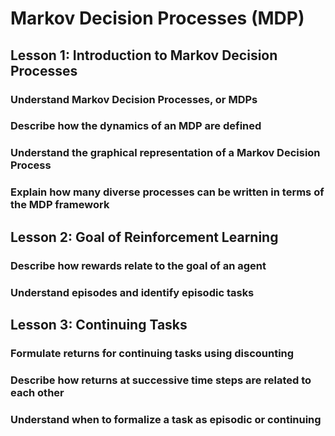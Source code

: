 # Markov Decision Processes (MDP)

## Lesson 1: Introduction to Markov Decision Processes

### Understand Markov Decision Processes, or MDPs

### Describe how the dynamics of an MDP are defined

### Understand the graphical representation of a Markov Decision Process

### Explain how many diverse processes can be written in terms of the MDP framework

## Lesson 2: Goal of Reinforcement Learning

### Describe how rewards relate to the goal of an agent

### Understand episodes and identify episodic tasks

## Lesson 3: Continuing Tasks

### Formulate returns for continuing tasks using discounting

### Describe how returns at successive time steps are related to each other

### Understand when to formalize a task as episodic or continuing
